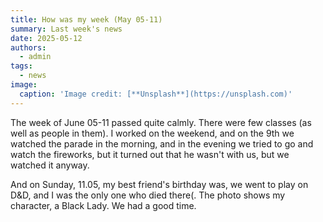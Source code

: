```yaml
---
title: How was my week (May 05-11)
summary: Last week's news
date: 2025-05-12
authors:
  - admin
tags:
  - news
image:
  caption: 'Image credit: [**Unsplash**](https://unsplash.com)'
---
```


The week of June 05-11 passed quite calmly. There were few classes (as well as people in them). I worked on the weekend, and on the 9th we watched the parade in the morning, and in the evening we tried to go and watch the fireworks, but it turned out that he wasn't with us, but we watched it anyway.

And on Sunday, 11.05, my best friend's birthday was, we went to play on D&D, and I was the only one who died there(. The photo shows my character, a Black Lady. We had a good time.
